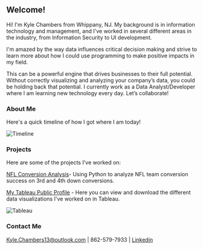 ## Welcome!

Hi! I'm Kyle Chambers from Whippany, NJ. My background is in information technology and management, and I've worked in several different areas in the industry, from Information Security to UI development.

I'm amazed by the way data influences critical decision making and strive to learn more about how I could use programming to make positive impacts in my field.

This can be a powerful engine that drives businesses to their full potential. Without correctly visualizing and analyzing your company’s data, you could be holding back that potential. I currently work as a Data Analyst/Developer where I am learning new technology every day. Let’s collaborate!


### About Me
Here's a quick timeline of how I got where I am today!

![Timeline](https://user-images.githubusercontent.com/47094499/75714451-b8e52c80-5c99-11ea-9f41-d67ee7399e13.png)

### Projects

Here are some of the projects I've worked on:
  
[NFL Conversion Analysis](https://github.com/MyFriendKMC/Conversions/blob/master/NFL_conversions.ipynb)- Using Python to analyze NFL team conversion success on 3rd and 4th down conversions.

[My Tableau Public Profile](https://public.tableau.com/profile/kyle.chambers) - Here you can view and download the different data visualizations I've worked on in Tableau. 

![Tableau](https://user-images.githubusercontent.com/47094499/75715926-3f027280-5c9c-11ea-9133-5c292a5d9a84.png)


### Contact Me
Kyle.Chambers13@outlook.com | 862-579-7933 | 
[Linkedin](https://www.linkedin.com/in/kylemchambers/)
